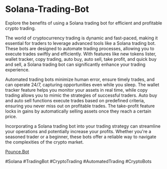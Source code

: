 # Solana-Trading-Bot
Explore the benefits of using a Solana trading bot for efficient and profitable crypto trading.

The world of cryptocurrency trading is dynamic and fast-paced, making it essential for traders to leverage advanced tools like a Solana trading bot. These bots are designed to automate trading processes, allowing you to execute trades swiftly and efficiently. With features like new tokens lister, wallet tracker, copy trading, auto buy, auto sell, take profit, and quick buy and sell, a Solana trading bot can significantly enhance your trading experience.

Automated trading bots minimize human error, ensure timely trades, and can operate 24/7, capturing opportunities even while you sleep. The wallet tracker feature helps you monitor your assets in real time, while copy trading allows you to mimic the strategies of successful traders. Auto buy and auto sell functions execute trades based on predefined criteria, ensuring you never miss out on profitable trades. The take-profit feature locks in gains by automatically selling assets once they reach a certain price.

Incorporating a Solana trading bot into your trading strategy can streamline your operations and potentially increase your profits. Whether you're a seasoned trader or a beginner, these bots offer a reliable way to navigate the complexities of the crypto market.

[Pounce.Bot](https://pounce.bot/)

#Solana #TradingBot #CryptoTrading #AutomatedTrading #CryptoBots
